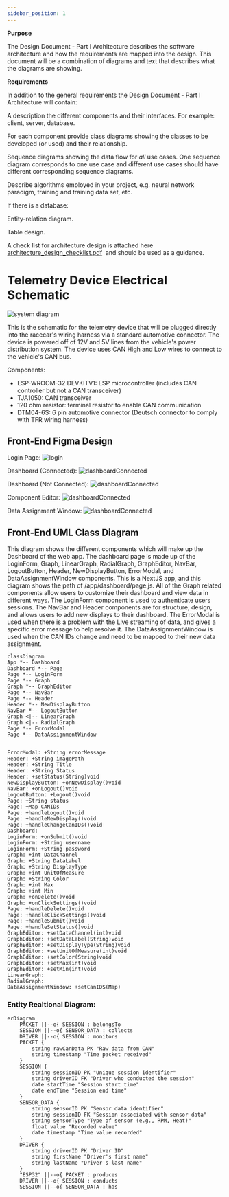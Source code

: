 ```yaml
---
sidebar_position: 1
---
```


**Purpose**

The Design Document - Part I Architecture describes the software architecture and how the requirements are mapped into the design. This document will be a combination of diagrams and text that describes what the diagrams are showing.

**Requirements**

In addition to the general requirements the Design Document - Part I Architecture will contain:

A description the different components and their interfaces. For example: client, server, database.

For each component provide class diagrams showing the classes to be developed (or used) and their relationship.

Sequence diagrams showing the data flow for _all_ use cases. One sequence diagram corresponds to one use case and different use cases should have different corresponding sequence diagrams.

Describe algorithms employed in your project, e.g. neural network paradigm, training and training data set, etc.

If there is a database:

Entity-relation diagram.

Table design.

A check list for architecture design is attached here [architecture\_design\_checklist.pdf](https://templeu.instructure.com/courses/106563/files/16928870/download?wrap=1 "architecture_design_checklist.pdf")  and should be used as a guidance.

# Telemetry Device Electrical Schematic

![system diagram](/img/Schematic_RCT-Wiring-Diagram_2024-09-28.svg) 

This is the schematic for the telemetry device that will be plugged directly into the racecar's wiring harness via a standard automotive connector. The device is powered off of 12V and 5V lines from the vehicle's power distribution system. The device uses CAN High and Low wires to connect to the vehicle's CAN bus. 

Components:
* ESP-WROOM-32 DEVKITV1: ESP microcontroller (includes CAN controller but not a CAN transceiver)
* TJA1050: CAN transceiver
* 120 ohm resistor: terminal resistor to enable CAN communication
* DTM04-6S: 6 pin automotive connector (Deutsch connector to comply with TFR wiring harness)

<!--

### Use Case 4:

```mermaid
sequenceDiagram
participant i as Ian
participant c as Car
participant s as Crankshaft Position Sensor
participant m as MCU
participant cl as Cloud

i -) c: Ian starts the car
activate c

c -) s: Sensor is activated
activate s

i -) m: Ian installs MCU
activate m

cl -) i: Ian downloads previously stored sensor data/settings

i -) m: Ian replaces current settings with previous settings

i -) c: Ian test drives car

deactivate m
deactivate s
deactivate c
```

### Use Case 5:

```mermaid
sequenceDiagram
participant d as Driver
participant c as Car
participant f as Fuel Sensor
participant m as MCU
participant cl as Cloud

d -) c: Driver starts car
activate c

c -) f: Fuel sensor powered on
activate f

d -) m: Driver installs device
activate m

f -) m: Sensor sends data to device

m -) cl: Device sends data to cloud database/website

cl -) c: Crew reads fuel levels using website

c -) d: Crew relays info to driver

deactivate m
deactivate c
deactivate f
```
-->

## Front-End Figma Design
Login Page:
![login](/img/Login_Page.png) 

Dashboard (Connected):
![dashboardConnected](/img/Dashboard_Connected.png)

Dashboard (Not Connected):
![dashboardConnected](/img/Dashboard_NotConnected.png)

Component Editor:
![dashboardConnected](/img/ComponentEditor.png)

Data Assignment Window:
![dashboardConnected](/img/DataAssignment.png)

## Front-End UML Class Diagram
This diagram shows the different components which will make up the Dashboard of the web app. The dashboard page is made up of the LoginForm, Graph, LinearGraph, RadialGraph, GraphEditor, NavBar, LogoutButton, Header, NewDisplayButton, ErrorModal, and DataAssignmentWindow components. This is a NextJS app, and this diagram shows the path of /app/dashboard/page.js. All of the Graph related components allow users to customize their dashboard and view data in different ways. The LoginForm component is used to authenticate users sessions. The NavBar and Header components are for structure, design, and allows users to add new displays to their dashboard. The ErrorModal is used when there is a problem with the Live streaming of data, and gives a specific error message to help resolve it. The DataAssignmentWindow is used when the CAN IDs change and need to be mapped to their new data assignment.


```mermaid
classDiagram
App *-- Dashboard
Dashboard *-- Page
Page *-- LoginForm
Page *-- Graph
Graph *-- GraphEditor
Page *-- NavBar
Page *-- Header
Header *-- NewDisplayButton
NavBar *-- LogoutButton
Graph <|-- LinearGraph
Graph <|-- RadialGraph
Page *-- ErrorModal
Page *-- DataAssignmentWindow


ErrorModal: +String errorMessage
Header: +String imagePath
Header: +String Title
Header: +String Status
Header: +setStatus(String)void
NewDisplayButton: +onNewDisplay()void
NavBar: +onLogout()void
LogoutButton: +Logout()void
Page: +String status
Page: +Map CANIDs
Page: +handleLogout()void
Page: +handleNewDisplay()void
Page: +handleChangeCanIDs()void
Dashboard: 
LoginForm: +onSubmit()void
LoginForm: +String username
LoginForm: +String password
Graph: +int DataChannel
Graph: +String DataLabel
Graph: +String DisplayType
Graph: +int UnitOfMeasure
Graph: +String Color
Graph: +int Max
Graph: +int Min
Graph: +onDelete()void
Graph: +onClickSettings()void
Page: +handleDelete()void
Page: +handleClickSettings()void
Page: +handleSubmit()void
Page: +handleSetStatus()void
GraphEditor: +setDataChannel(int)void
GraphEditor: +setDataLabel(String)void
GraphEditor: +setDisplayType(String)void
GraphEditor: +setUnitOfMeasure(int)void
GraphEditor: +setColor(String)void
GraphEditor: +setMax(int)void
GraphEditor: +setMin(int)void
LinearGraph: 
RadialGraph: 
DataAssignmentWindow: +setCanIDS(Map)
```

### Entity Realtional Diagram: 

```mermaid
erDiagram
    PACKET ||--o{ SESSION : belongsTo
    SESSION ||--o{ SENSOR_DATA : collects
    DRIVER ||--o{ SESSION : monitors
    PACKET {
        string rawCanData PK "Raw data from CAN"
        string timestamp "Time packet received"
    }
    SESSION {
        string sessionID PK "Unique session identifier"
        string driverID FK "Driver who conducted the session"
        date startTime "Session start time"
        date endTime "Session end time"
    }
    SENSOR_DATA {
        string sensorID PK "Sensor data identifier"
        string sessionID FK "Session associated with sensor data"
        string sensorType "Type of sensor (e.g., RPM, Heat)"
        float value "Recorded value"
        date timestamp "Time value recorded"
    }
    DRIVER {
        string driverID PK "Driver ID"
        string firstName "Driver's first name"
        string lastName "Driver's last name"
    }
    "ESP32" ||--o{ PACKET : produces
    DRIVER ||--o{ SESSION : conducts
    SESSION ||--o{ SENSOR_DATA : has



```
